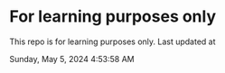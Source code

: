 # For learning purposes only
This repo is for learning purposes only.
Last updated at

Sunday, May 5, 2024 4:53:58 AM

